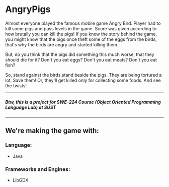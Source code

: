 
# AngryPigs

Almost everyone played the famous mobile game Angry Bird. Player had to kill some pigs and pass levels in the game. Score was given according to how brutally you can kill the pigs!
If you know the story behind the game, you might know that the pigs once theft some of the eggs from the birds, that's why the birds are angry and started killing them.

But, do you think that the pigs did something this much worse, that they should die for it? Don't you eat eggs? Don't you eat meats? Don't you eat fish?

So, stand against the birds,stand beside the pigs. They are being tortured a lot. Save them! Or, they'll get killed only for collecting some foods. And see the twists!

***
##### Btw, this is a project for SWE-224 Course (Object Oriented Programming Language Lab) at SUST 
***

## We're making the game with:
### Language:
* Java

### Frameworks and Engines:
* LibGDX

